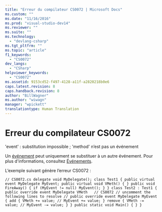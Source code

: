 ```yaml
---
title: "Erreur du compilateur CS0072 | Microsoft Docs"
ms.custom: ""
ms.date: "11/16/2016"
ms.prod: "visual-studio-dev14"
ms.reviewer: ""
ms.suite: ""
ms.technology: 
  - "devlang-csharp"
ms.tgt_pltfrm: ""
ms.topic: "article"
f1_keywords: 
  - "CS0072"
dev_langs: 
  - "CSharp"
helpviewer_keywords: 
  - "CS0072"
ms.assetid: 9153cd52-f497-4128-a11f-a2820218b0e6
caps.latest.revision: 8
caps.handback.revision: 8
author: "BillWagner"
ms.author: "wiwagn"
manager: "wpickett"
translationtype: Human Translation
---
```

# Erreur du compilateur CS0072
'event' : substitution impossible ; 'method' n’est pas un événement  
  
 Un [événement](../../csharp/language-reference/keywords/event.md) peut uniquement se substituer à un autre événement. Pour plus d'informations, consultez [Événements](../../csharp/programming-guide/events/index.md).  
  
 L’exemple suivant génère l’erreur CS0072 :  
  
```  
// CS0072.cs delegate void MyDelegate(); class Test1 { public virtual event MyDelegate MyEvent; public virtual void VMeth() { } public void FireAway() { if (MyEvent != null) MyEvent(); } } class Test2 : Test1 { public override event MyDelegate VMeth   // CS0072 // uncomment the following lines to resolve // public override event MyDelegate MyEvent { add { VMeth += value; // MyEvent += value; } remove { VMeth -= value; // MyEvent -= value; } } public static void Main() { } }  
```